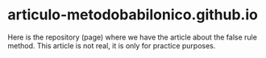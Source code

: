 # articulo-metodobabilonico.github.io
Here is the repository (page) where we have the article about the false rule method. This article is not real, it is only for practice purposes.
